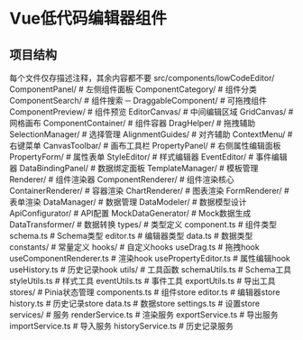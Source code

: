 # Vue低代码编辑器组件

## 项目结构
每个文件仅存描述注释，其余内容都不要
src/components/lowCodeEditor/
 ComponentPanel/             # 左侧组件面板
    ComponentCategory/      # 组件分类
    ComponentSearch/        # 组件搜索
   ─ DraggableComponent/     # 可拖拽组件
    ComponentPreview/       # 组件预览
 EditorCanvas/               # 中间编辑区域
    GridCanvas/             # 网格画布
    ComponentContainer/     # 组件容器
    DragHelper/             # 拖拽辅助
    SelectionManager/       # 选择管理
    AlignmentGuides/        # 对齐辅助
    ContextMenu/            # 右键菜单
    CanvasToolbar/          # 画布工具栏
 PropertyPanel/              # 右侧属性编辑面板
    PropertyForm/           # 属性表单
    StyleEditor/            # 样式编辑器
    EventEditor/            # 事件编辑器
    DataBindingPanel/       # 数据绑定面板
    TemplateManager/        # 模板管理
 Renderer/                   # 组件渲染器
    ComponentRenderer/      # 组件渲染核心
    ContainerRenderer/      # 容器渲染
    ChartRenderer/          # 图表渲染
    FormRenderer/           # 表单渲染
 DataManager/                # 数据管理
    DataModeler/            # 数据模型设计
    ApiConfigurator/        # API配置
    MockDataGenerator/      # Mock数据生成
    DataTransformer/        # 数据转换
 types/                      # 类型定义
    component.ts            # 组件类型
    schema.ts               # Schema类型
    editor.ts               # 编辑器类型
    data.ts                 # 数据类型
 constants/                  # 常量定义
 hooks/                      # 自定义hooks
    useDrag.ts              # 拖拽hook
    useComponentRenderer.ts # 渲染hook
    usePropertyEditor.ts    # 属性编辑hook
    useHistory.ts           # 历史记录hook
 utils/                      # 工具函数
    schemaUtils.ts          # Schema工具
    styleUtils.ts           # 样式工具
    eventUtils.ts           # 事件工具
    exportUtils.ts          # 导出工具
 stores/                      # Pinia状态管理
    components.ts           # 组件store
    editor.ts               # 编辑器store
    history.ts              # 历史记录store
    data.ts                 # 数据store
    settings.ts             # 设置store
 services/                   # 服务
     renderService.ts        # 渲染服务
     exportService.ts        # 导出服务
     importService.ts        # 导入服务
     historyService.ts       # 历史记录服务